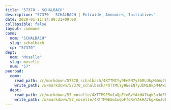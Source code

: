 ```yaml
---
title: "57370 - SCHALBACH"
description: "57370 - SCHALBACH | Entraide, Annonces, Initiatives"
date: 2020-01-11T14:09:21+09:00
collapsible: false
layout: commune
comm:
  nom: "SCHALBACH"
  slug: schalbach
  cp: "57370"
dept:
  nom: "Moselle"
  slug: moselle
  num: "57"
peerpad:
  comm:
    read_path: /r/markdown/57370_schalbach/4XTTMCYy9EeEN7y3bMLUkpM4Aw2QmxTTJyRuMgLNxCDov2ZYZ
    write_path: /w/markdown/57370_schalbach/4XTTMCYy9EeEN7y3bMLUkpM4Aw2QmxTTJyRuMgLNxCDov2ZYZ-K3TgUfYZGV3N8xefAHqSpUJ34KcEFfpbQiLKvVuPgBwcPZwjSF5jEmyqDy9hveP25XXETT2SQcF11yYGkzGwQk4EzgWQLfWZiYodj9SGRPpqckur8cKnvZ4S4kgSQSRq8Mt47QMT
  dept:
    read_path: /r/markdown/57_moselle/4XTTM9E5m1uQpFfoRvYAkHA7kgkSuJdFBSCmoLnZ6YvxmqAKj
    write_path: /w/markdown/57_moselle/4XTTM9E5m1uQpFfoRvYAkHA7kgkSuJdFBSCmoLnZ6YvxmqAKj-K3TgTxpsRhjGfb3pJqDaX4rYTLkyLoK3BLA4awBfhTSCoyNhResrhhmfsEF8aKnccedt5XoBzWeRYfKxQxNKv71ETcpGharLRE7rdgTKY3uSaW3Du2dz8v23YEY268mfYmweTFnR
---
```


